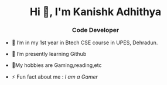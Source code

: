 <h1 align="center">Hi 👋, I'm Kanishk Adhithya</h1>
<h3 align="center">Code Developer</h3>

- 🔭 I’m in my 1st year in Btech CSE course in UPES, Dehradun.
  
- 🌱 I’m presently learning  Github
  
- 💬My hobbies are Gaming,reading,etc
  
- ⚡ Fun fact about me :   *I am a Gamer*
  
